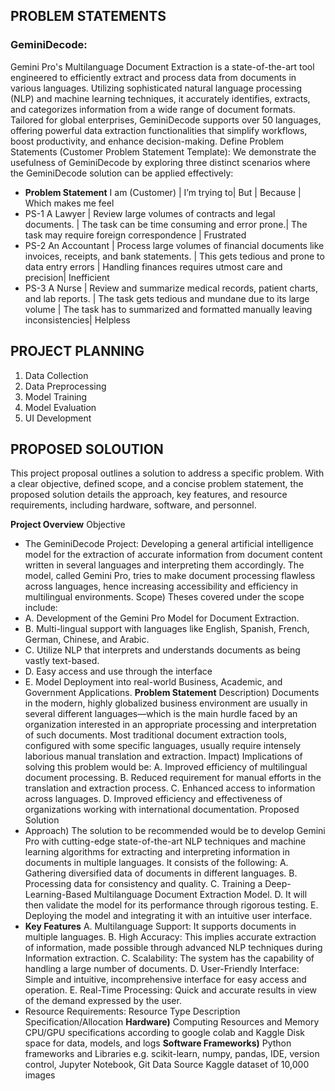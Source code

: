 ## PROBLEM STATEMENTS

### GeminiDecode:
Gemini Pro's Multilanguage Document Extraction is a state-of-the-art tool engineered to efficiently extract and process data from documents in various languages. 
Utilizing sophisticated natural language processing (NLP) and machine learning techniques, it accurately identifies, extracts, and categorizes information from a wide range of document formats. 
Tailored for global enterprises, GeminiDecode supports over 50 languages, offering powerful data extraction functionalities that simplify workflows, boost productivity, and enhance decision-making.
Define Problem Statements (Customer Problem Statement Template):
We demonstrate the usefulness of GeminiDecode by exploring three distinct scenarios where the GeminiDecode solution can be applied effectively:
- **Problem Statement** I am (Customer) | I’m trying to| But | Because | Which makes me feel 
- PS-1 A Lawyer | Review large volumes of contracts and legal documents. |
The task can be time consuming and error prone.| The task may require foreign correspondence | Frustrated
- PS-2 An Accountant | Process large volumes of financial documents like invoices, receipts, and bank statements. |
This gets tedious and prone to data entry errors | Handling finances requires utmost care and precision| Inefficient 
- PS-3 A Nurse | Review and summarize medical records, patient charts, and lab reports. |
The task gets tedious and mundane due to its large volume |
The task has to summarized and formatted manually leaving inconsistencies| Helpless

## PROJECT PLANNING
1. Data Collection
2. Data Preprocessing
3. Model Training 
4. Model Evaluation
5. UI Development

## PROPOSED SOLOUTION
This project proposal outlines a solution to address a specific problem. With a clear objective, defined scope, and a concise problem statement, the proposed solution details the approach, key features, and resource requirements, including hardware, software, and personnel. 

**Project Overview**
Objective
- The GeminiDecode Project: Developing a general artificial intelligence model for the extraction of accurate information from document content written in several languages and interpreting them accordingly. The model, called Gemini Pro, tries to make document processing flawless across languages, hence increasing accessibility and efficiency in multilingual environments.
Scope) Theses covered under the scope include:
- A. Development of the Gemini Pro Model for Document Extraction.
- B. Multi-lingual support with languages like English, Spanish, French, German, Chinese, and Arabic.
- C. Utilize NLP that interprets and understands documents as being vastly text-based.
- D. Easy access and use through the interface
- E. Model Deployment into real-world Business, Academic, and Government Applications. 
**Problem Statement**
   Description) Documents in the modern, highly globalized business environment are usually in several different languages—which is the main hurdle faced by an organization interested in an appropriate processing and interpretation of such documents. Most traditional document extraction tools, configured with some specific languages, usually require intensely laborious manual translation and extraction.
  Impact) Implications of solving this problem would be:
  A. Improved efficiency of multilingual document processing.
  B. Reduced requirement for manual efforts in the translation and extraction process.
  C. Enhanced access to information across languages.
  D. Improved efficiency and effectiveness of organizations working with international documentation. Proposed Solution
- Approach) The solution to be recommended would be to develop Gemini Pro with cutting-edge state-of-the-art NLP techniques and machine learning algorithms for extracting and interpreting information in documents in multiple languages. It consists of the following:
  A. Gathering diversified data of documents in different languages.
  B. Processing data for consistency and quality.
  C. Training a Deep-Learning-Based Multilanguage Document Extraction Model.
  D. It will then validate the model for its performance through rigorous testing.
  E. Deploying the model and integrating it with an intuitive user interface.
- **Key Features**
  A. Multilanguage Support: It supports documents in multiple languages.
  B. High Accuracy: This implies accurate extraction of information, made possible through advanced NLP techniques during Information extraction.
  C. Scalability: The system has the capability of handling a large number of documents.
  D. User-Friendly Interface: Simple and intuitive, incomprehensive interface for easy access and operation.
  E. Real-Time Processing: Quick and accurate results in view of the demand expressed by the user.
- Resource Requirements: Resource Type Description Specification/Allocation
**Hardware)**
  Computing Resources and Memory
CPU/GPU specifications according to google colab and Kaggle
Disk space for data, models, and logs
**Software Frameworks)**
  Python frameworks and Libraries
e.g. scikit-learn, numpy, pandas, 
IDE, version control, Jupyter Notebook, Git
Data Source Kaggle dataset of 10,000 images
